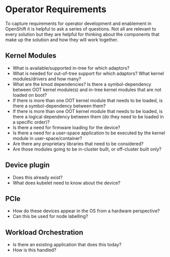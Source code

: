 # Operator Requirements

To capture requirements for operator development and enablement in OpenShift it is helpful to ask a series of questions. Not all are relevant to every solution but they are helpful for thinking about the components that make up the solution and how they will work together.

## Kernel Modules

* What is available/supported in-tree for which adaptors?
* What is needed for out-of-tree support for which adaptors? What kernel modules/drivers and how many?
* What are the kmod dependencies? Is there a symbol-dependency between OOT kernel module(s) and in-tree kernel modules that are not loaded on boot?
* If there is more than one OOT kernel module that needs to be loaded, is there a symbol-dependency between them?
* If there is more than one OOT kernel module that needs to be loaded, is there a logical dependency between them (do they need to be loaded in a specific order)?
* Is there a need for firmware loading for the device?
* Is there a need for a user-space application to be executed by the kernel module in user-space/container?
* Are there any proprietary libraries that need to be considered?
* Are those modules going to be in-cluster built, or off-cluster built only?

## Device plugin

* Does this already exist?
* What does kubelet need to know about the device?

## PCIe

* How do these devices appear in the OS from a hardware perspective?
* Can this be used for node labelling?

## Workload Orchestration

* Is there an existing application that does this today?
* How is this handled?
